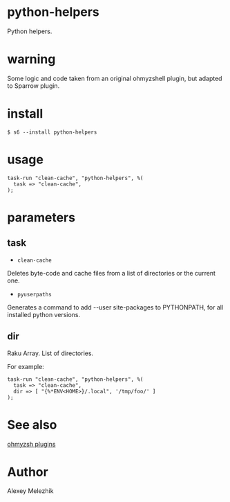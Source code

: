 # python-helpers

Python helpers. 

# warning

Some logic and code taken from an original ohmyzshell plugin, but adapted to Sparrow plugin.

# install

    $ s6 --install python-helpers

# usage

    task-run "clean-cache", "python-helpers", %(
      task => "clean-cache",
    );
  
# parameters

## task

* `clean-cache`

Deletes byte-code and cache files from a list of directories or the current one.

* `pyuserpaths`

Generates a command to add --user site-packages to PYTHONPATH, for all installed python versions.

## dir

Raku Array. List of directories.

For example:

    task-run "clean-cache", "python-helpers", %(
      task => "clean-cache",
      dir => [ "{%*ENV<HOME>}/.local", '/tmp/foo/' ]
    );

# See also

[ohmyzsh plugins](https://github.com/ohmyzsh/ohmyzsh/tree/master/plugins)

# Author

Alexey Melezhik


